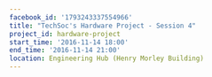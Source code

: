 ```yaml
---
facebook_id: '1793243337554966'
title: "TechSoc's Hardware Project - Session 4"
project_id: hardware-project
start_time: '2016-11-14 18:00'
end_time: '2016-11-14 21:00'
location: Engineering Hub (Henry Morley Building)
---
```


